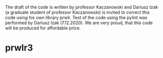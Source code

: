 The draft of the code is written by professor Kaczanowski and Dariusz Izak (a graduate student of professor Kaczanowski) is invited to correct this code using his own library prwlr. Test of the code using the pylint was performed by Dariusz Izak (7.12.2020). We are very proud, that this code will be produced for affordable
price.


# prwlr3
